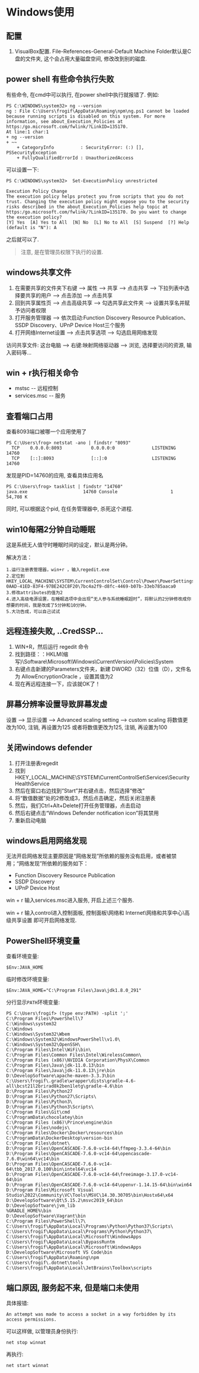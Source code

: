 # Windows使用

## 配置

1. VisualBox配置. File-References-General-Default Machine Folder默认是C盘的文件夹, 这个会占用大量磁盘空间, 修改改到别的磁盘.

## power shell 有些命令执行失败

有些命令, 在cmd中可以执行, 在power shell中执行就报错了. 例如:

```
PS C:\WINDOWS\system32> ng --version
ng : File C:\Users\frogif\AppData\Roaming\npm\ng.ps1 cannot be loaded because running scripts is disabled on this system. For more information, see about_Execution_Policies at
https:/go.microsoft.com/fwlink/?LinkID=135170.
At line:1 char:1
+ ng --version
+ ~~
    + CategoryInfo          : SecurityError: (:) [], PSSecurityException
    + FullyQualifiedErrorId : UnauthorizedAccess
```

可以设置一下:

```
PS C:\WINDOWS\system32>  Set-ExecutionPolicy unrestricted

Execution Policy Change
The execution policy helps protect you from scripts that you do not trust. Changing the execution policy might expose you to the security risks described in the about_Execution_Policies help topic at
https:/go.microsoft.com/fwlink/?LinkID=135170. Do you want to change the execution policy?
[Y] Yes  [A] Yes to All  [N] No  [L] No to All  [S] Suspend  [?] Help (default is "N"): A
```

之后就可以了.

> 注意, 是在管理员权限下执行的设置.

## windows共享文件

1. 在需要共享的文件夹下右键 --> 属性 --> 共享 --> 点击共享 --> 下拉列表中选择要共享的用户 --> 点击添加 --> 点击共享
2. 回到共享属性页 --> 点击高级共享 --> 勾选共享此文件夹 --> 设置共享名并赋予访问者权限
3. 打开服务管理器 --> 依次启动:Function Discovery Resource Publication、SSDP Discovery、UPnP Device Host三个服务
4. 打开网络Internet设置 --> 点击共享选项 --> 勾选启用网络发现


访问共享文件:
这台电脑 --> 右键:映射网络驱动器 --> 浏览, 选择要访问的资源, 输入密码等...


## win + r执行相关命令

* mstsc -- 远程控制
* services.msc -- 服务

## 查看端口占用

查看8093端口被哪一个应用使用了

```
PS C:\Users\frog> netstat -ano | findstr "8093"
  TCP    0.0.0.0:8093           0.0.0.0:0              LISTENING       14760
  TCP    [::]:8093              [::]:0                 LISTENING       14760
```

发现是PID=14760的应用, 查看具体应用名

```
PS C:\Users\frog> tasklist | findstr "14760"
java.exe                     14760 Console                    1     54,708 K
```

同时, 可以根据这个pid, 在任务管理器中, 杀死这个进程.

## win10每隔2分钟自动睡眠

这是系统无人值守时睡眠时间的设定，默认是两分钟。

解决方法：
```
1.运行注册表管理器，win+r ，输入regedit.exe
2.定位到HKEY_LOCAL_MACHINE\SYSTEM\CurrentControlSet\Control\Power\PowerSettings\238C9FA8-0AAD-41ED-83F4-97BE242C8F20\7bc4a2f9-d8fc-4469-b07b-33eb785aaca0
3.修改attributes的值为2
4.进入高级电源设置，在睡眠选项中会出现“无人参与系统睡眠超时”，将默认的2分钟修改成你想要的时间，我是改成了5分钟和10分钟。
5.大功告成，可以自己试试
```

## 远程连接失败, ..CredSSP...

1. WIN+R，然后运行 regedit 命令
2. 找到路径：：HKLM(缩写)\Software\Microsoft\Windows\CurrentVersion\Policies\System
3. 右键点击新建的Parameters文件夹，新建 DWORD（32）位值（D），文件名为 AllowEncryptionOracle ，设置其值为2
4. 现在再远程连接一下，应该就OK了！

## 屏幕分辨率设置导致屏幕发虚

设置 --> 显示设置 --> Advanced scaling setting --> custom scaling
将数值更改为100, 注销, 再设置为125
或者将数值更改为125, 注销, 再设置为100

## 关闭windows defender

1. 打开注册表regedit
2. 找到HKEY_LOCAL_MACHINE\SYSTEM\CurrentControlSet\Services\SecurityHealthService
3. 然后在窗口右边找到“Start”并右键点击，然后选择“修改”
4. 将“数值数据”处的2修改成3，然后点击确定，然后关闭注册表
5. 然后，我们Ctrl+Alt+Delete打开任务管理器，点击启动
6. 然后右键点击“Windows Defender notification icon”将其禁用
7. 重新启动电脑

## windows启用网络发现

无法开启网络发现主要原因是“网络发现”所依赖的服务没有启用，或者被禁用；“网络发现”所依赖的服务如下：

* Function Discovery Resource Publication
* SSDP Discovery
* UPnP Device Host

win + r 输入services.msc进入服务, 开启上述三个服务.

win + r 输入control进入控制面板, 控制面板\网络和 Internet\网络和共享中心\高级共享设置 即可开启网络发现.

## PowerShell环境变量

查看环境变量:

```
$Env:JAVA_HOME
```

临时修改环境变量:

```
$Env:JAVA_HOME="C:\Program Files\Java\jdk1.8.0_291"
```

分行显示```PATH```环境变量:

```
PS C:\Users\frogif> (type env:PATH) -split ';'
C:\Program Files\PowerShell\7
C:\Windows\system32
C:\Windows
C:\Windows\System32\Wbem
C:\Windows\System32\WindowsPowerShell\v1.0\
C:\Windows\System32\OpenSSH\
C:\Program Files\Intel\WiFi\bin\
C:\Program Files\Common Files\Intel\WirelessCommon\
C:\Program Files (x86)\NVIDIA Corporation\PhysX\Common
C:\Program Files\Java\jdk-11.0.13\bin
C:\Program Files\Java\jdk-11.0.13\jre\bin
D:\DevelopSoftware\apache-maven-3.3.3\bin
C:\Users\frogif\.gradle\wrapper\dists\gradle-4.6-all\bcst21l2brirad8k2ben1letg\gradle-4.6\bin
D:\Program Files\Python27
D:\Program Files\Python27\Scripts\
D:\Program Files\Python3\
D:\Program Files\Python3\Scripts\
C:\Program Files\Git\cmd
C:\ProgramData\chocolatey\bin
C:\Program Files (x86)\Prince\engine\bin
C:\Program Files\nodejs\
C:\Program Files\Docker\Docker\resources\bin
C:\ProgramData\DockerDesktop\version-bin
C:\Program Files\dotnet\
D:\Program Files\OpenCASCADE-7.6.0-vc14-64\ffmpeg-3.3.4-64\bin
D:\Program Files\OpenCASCADE-7.6.0-vc14-64\opencascade-7.6.0\win64\vc14\bin
D:\Program Files\OpenCASCADE-7.6.0-vc14-64\tbb_2017.0.100\bin\intel64\vc14
D:\Program Files\OpenCASCADE-7.6.0-vc14-64\freeimage-3.17.0-vc14-64\bin
D:\Program Files\OpenCASCADE-7.6.0-vc14-64\openvr-1.14.15-64\bin\win64
D:\Program Files\Microsoft Visual Studio\2022\Community\VC\Tools\MSVC\14.30.30705\bin\Hostx64\x64
D:\DevelopSoftware\Qt\5.15.2\msvc2019_64\bin
D:\DevelopSoftware\jvm_lib
%GRADLE_HOME%\bin
D:\DevelopSoftware\Vagrant\bin
C:\Program Files\PowerShell\7\
C:\Users\frogif\AppData\Local\Programs\Python\Python37\Scripts\
C:\Users\frogif\AppData\Local\Programs\Python\Python37\
C:\Users\frogif\AppData\Local\Microsoft\WindowsApps
C:\Users\frogif\AppData\Local\BypassRuntm
C:\Users\frogif\AppData\Local\Microsoft\WindowsApps
D:\DevelopSoftware\Microsoft VS Code\bin
C:\Users\frogif\AppData\Roaming\npm
C:\Users\frogif\.dotnet\tools
C:\Users\frogif\AppData\Local\JetBrains\Toolbox\scripts
```


## 端口原因, 服务起不来, 但是端口未使用

具体报错:

```
An attempt was made to access a socket in a way forbidden by its access permissions.
```

可以这样做, 以管理员身份执行:

```
net stop winnat
```

再执行:

```
net start winnat
```